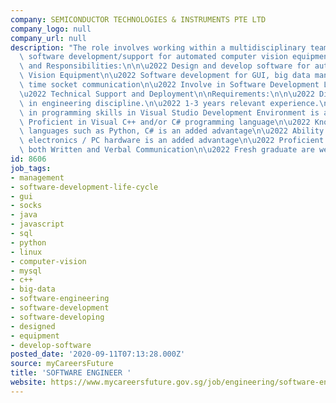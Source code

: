 ```yaml
---
company: SEMICONDUCTOR TECHNOLOGIES & INSTRUMENTS PTE LTD
company_logo: null
company_url: null
description: "The role involves working within a multidisciplinary team to carry out\
  \ software development/support for automated computer vision equipment\n\nDuties\
  \ and Responsibilities:\n\n\u2022 Design and develop software for automated Computer\
  \ Vision Equipment\n\u2022 Software development for GUI, big data management, real\
  \ time socket communication\n\u2022 Involve in Software Development Life Cycle\n\
  \u2022 Technical Support and Deployment\n\nRequirements:\n\n\u2022 Diploma / Degree\
  \ in engineering discipline.\n\u2022 1-3 years relevant experience.\n\u2022 Knowledge\
  \ in programming skills in Visual Studio Development Environment is a must\n\u2022\
  \ Proficient in Visual C++ and/or C# programming language\n\u2022 Knowledge in programming\
  \ languages such as Python, C# is an added advantage\n\u2022 Ability to troubleshoot\
  \ electronics / PC hardware is an added advantage\n\u2022 Proficient in English\
  \ both Written and Verbal Communication\n\u2022 Fresh graduate are welcome to apply"
id: 8606
job_tags:
- management
- software-development-life-cycle
- gui
- socks
- java
- javascript
- sql
- python
- linux
- computer-vision
- mysql
- c++
- big-data
- software-engineering
- software-development
- software-developing
- designed
- equipment
- develop-software
posted_date: '2020-09-11T07:13:28.000Z'
source: myCareersFuture
title: 'SOFTWARE ENGINEER '
website: https://www.mycareersfuture.gov.sg/job/engineering/software-engineer-semiconductor-technologies-instruments-8d72b2e265be9c4646ba5d5711e11b6a
---
```

